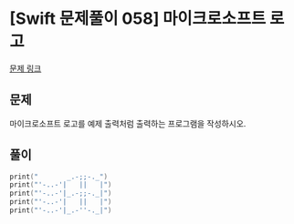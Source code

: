 # [Swift 문제풀이 058] 마이크로소프트 로고

[문제 링크](https://www.acmicpc.net/problem/5338)

## 문제

마이크로소프트 로고를 예제 출력처럼 출력하는 프로그램을 작성하시오.

## 풀이

```swift 
print("       _.-;;-._")
print("'-..-'|   ||   |")
print("'-..-'|_.-;;-._|")
print("'-..-'|   ||   |")
print("'-..-'|_.-''-._|")
```
